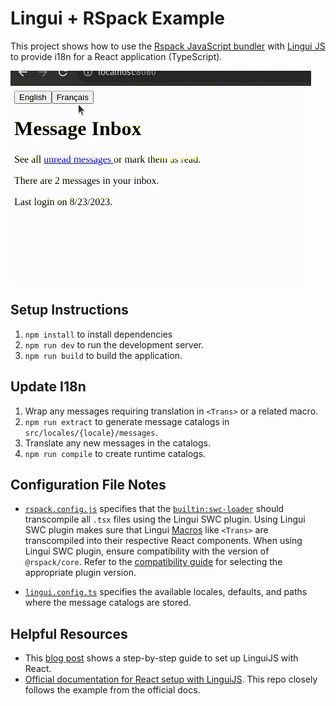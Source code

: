 # Lingui + RSpack Example

This project shows how to use the [Rspack JavaScript bundler](https://www.rspack.dev/guide/introduction.html) with [Lingui JS](https://lingui.dev/) to provide i18n for a React application (TypeScript).

![lingui-rspack-i18n-demo](demo.gif)

## Setup Instructions

1. `npm install` to install dependencies
2. `npm run dev` to run the development server.
3. `npm run build` to build the application.

## Update I18n

1. Wrap any messages requiring translation in `<Trans>` or a related macro.
2. `npm run extract` to generate message catalogs in `src/locales/{locale}/messages`.
3. Translate any new messages in the catalogs.
4. `npm run compile` to create runtime catalogs.

## Configuration File Notes

- [`rspack.config.js`](./rspack.config.js) specifies that the [`builtin:swc-loader`](https://www.rspack.dev/guide/builtin-swc-loader.html#builtinswc-loader) should transcompile all `.tsx` files using the Lingui SWC plugin. Using Lingui SWC plugin makes sure that Lingui [Macros](https://lingui.dev/ref/macro) like `<Trans>` are transcompiled into their respective React components. When using Lingui SWC plugin, ensure compatibility with the version of `@rspack/core`. Refer to the [compatibility guide](https://github.com/lingui/swc-plugin#compatibility) for selecting the appropriate plugin version.

- [`lingui.config.ts`](./lingui.config.ts) specifies the available locales, defaults, and paths where the message catalogs are stored.

## Helpful Resources

- This [blog post](https://betterprogramming.pub/react-app-internationalization-with-linguijs-9486ccd80e07) shows a step-by-step guide to set up LinguiJS with React.
- [Official documentation for React setup with LinguiJS](https://lingui.dev/tutorials/react). This repo closely follows the example from the official docs.
